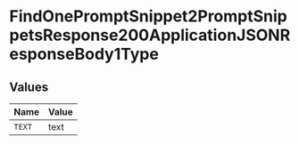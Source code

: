 # FindOnePromptSnippet2PromptSnippetsResponse200ApplicationJSONResponseBody1Type


## Values

| Name   | Value  |
| ------ | ------ |
| `TEXT` | text   |